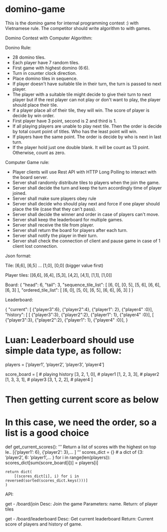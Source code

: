 # domino-game
This is the domino game for internal programming contest :) with Vietnamese rule. The competitor should write algorithm to with games.


Domino Contest with Computer Algorithm:

Donino Rule:
- 28 domino tiles.
- Each player have 7 random tiles.
- First game with highest domino (6:6).
- Turn in counter clock direction.
- Place domino tiles in sequence.
- If player doesn't have suitable tile in their turn, the turn is passed to next player. 
- The player with a suitable tile might decide to give their turn to next player but if the rest player can not play or don't want to play, the player should place their tile.
- If a player place all of their tile, they will win. The score of player is decide by win order.
- First player have 3 point, second is 2 and third is 1. 
- If all playing players are unable to play next tile. Then the order is decide by total count point of titles. Who has the least point will win.
- If players have the same point. The order is decide by who is next in last turn.
- If the player hold just one double blank. It will be count as 13 point. Otherwise, count as zero.

Computer Game rule:
- Player clients will use Rest API with HTTP Long Polling to interact with the board server.
- Server shall randomly distribute tiles to players when the join the game.
- Server shall decide the turn and keep the turn accordingly time of player joined. 
- Server shall make sure players obey rule 
- Server shall decide who should play next and force if one player should place the tile (case that they can't pass).
- Server shall decide the winner and order in case of players can't move.
- Server shall keep the leaderboard for multiple games.
- Server shall receive the tile from player.
- Server shall return the board for players after each turn. 
- Server shall notify the player in their turn.
- Server shall check the connection of client and pause game in case of 1 client lost connection.

Json format:

Tile: [6,6], [6,5] ... [1,0], [0,0] (bigger value first)

Player tiles: [[6,6], [6,4], [5,3], [4,2], [4,1], [1,1], [1,0]]






Board: 
{
    "head": 6,
    "tail": 3,
    "sequence_tile_list": [
        [6, 0],
        [0, 5],
        [5, 6],
        [6, 6],
        [6, 3]
    ],
   "ordered_tile_list": [
        [6, 0],
        [5, 0],
        [6, 5],
        [6, 6],
        [6, 3]
    ]
}

Leaderboard:

{ 
  "current": [ {"player3":6}, {"player2":4}, {"player1": 2}, {"player4" :0}],
  "history": [
   [ {"player3":3}, {"player2":2}, {"player1": 1}, {"player4" :0}],
   [ {"player3":3}, {"player2":2}, {"player1": 1}, {"player4" :0}],
}


# Luan: Leaderboard should use simple data type, as follow:
players = [’player1’, ’player2’, ’player3’, ’player4’]

score_board = [  # playing history
    [3, 2, 1, 0], # player1
    [1, 2, 3, 3], # player2
    [1, 3, 3, 1], # player3
    [3, 1, 2, 2], # player4
]

# Then getting current score as below
# In this case, we need the order, so a list is a good choice

def get_current_scores():
    ’’’
    Return a list of scores with the highest on top
    Ie.. [{’player1’: 6}, {’player2’: 3},... ]
    ’’’
    scores_dict = {} # a dict of {3: ’player2’, 6: ’player1’,... }
    for i in range(len(players)):
        scores_dict[sum(score_board[i])] = players[i]

    return dict(
        [(scores_dict[i], i) for i in reversed(sorted(scores_dict.keys()))]
    )




API:

get - /board/join 
Desc: Join the game 
Parameters: name.
Return: of player tiles

get - /board/leaderboard
Desc: Get current leaderboard
Return: Current score of players and history of game.
